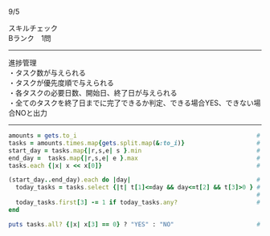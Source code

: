 9/5
 
スキルチェック  
Bランク　1問  
 
-------------------------------------------
進捗管理  
・タスク数が与えられる  
・タスクが優先度順で与えられる  
・各タスクの必要日数、開始日、終了日が与えられる  
・全てのタスクを終了日までに完了できるか判定、できる場合YES、できない場合NOと出力  
 
-------------------------------------------
 
```ruby
amounts = gets.to_i                                                  # タスク数を取得
tasks = amounts.times.map{gets.split.map(&:to_i)}                    # タスク詳細を取得
start_day = tasks.map{|r,s,e| s }.min                                # 開始日を定義
end_day =  tasks.map{|r,s,e| e }.max                                 # 最終日を定義
tasks.each {|x| x << x[0]}                                           # 各タスクの詳細に計算用の残り日数を追加

(start_day..end_day).each do |day|                                   # 開始日〜最終日まで毎日タスク実行
  today_tasks = tasks.select {|t| t[1]<=day && day<=t[2] && t[3]>0 } # 当日のタスクを決める
                                                                     # (開始日 <= 当日日付 <= 最終日 かつ 残り日数が0以上、該当するタスクを全部集める)
  today_tasks.first[3] -= 1 if today_tasks.any?                      # 当日タスクある場合、一番優先度高いタスクを実行(残り日数を削る)
end

puts tasks.all? {|x| x[3] == 0} ? "YES" : "NO"                       # 全タスクの残り日数が0の場合はYES、そうでない場合NOと出力
```
